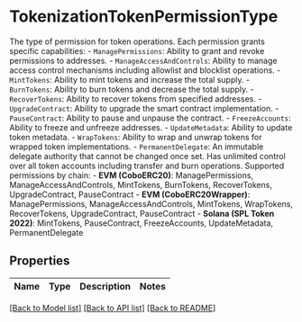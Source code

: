 # TokenizationTokenPermissionType

The type of permission for token operations. Each permission grants specific capabilities:  - `ManagePermissions`: Ability to grant and revoke permissions to addresses.  - `ManageAccessAndControls`: Ability to manage access control mechanisms including allowlist and blocklist operations.  - `MintTokens`: Ability to mint tokens and increase the total supply.  - `BurnTokens`: Ability to burn tokens and decrease the total supply.  - `RecoverTokens`: Ability to recover tokens from specified addresses.  - `UpgradeContract`: Ability to upgrade the smart contract implementation.  - `PauseContract`: Ability to pause and unpause the contract.  - `FreezeAccounts`: Ability to freeze and unfreeze addresses.  - `UpdateMetadata`: Ability to update token metadata.  - `WrapTokens`: Ability to wrap and unwrap tokens for wrapped token implementations.  - `PermanentDelegate`: An immutable delegate authority that cannot be changed once set. Has unlimited control over all token accounts including transfer and burn operations.  Supported permissions by chain: - **EVM (CoboERC20)**: ManagePermissions, ManageAccessAndControls, MintTokens, BurnTokens, RecoverTokens, UpgradeContract, PauseContract - **EVM (CoboERC20Wrapper)**: ManagePermissions, ManageAccessAndControls, MintTokens, WrapTokens, RecoverTokens, UpgradeContract, PauseContract - **Solana (SPL Token 2022)**: MintTokens, PauseContract, FreezeAccounts, UpdateMetadata, PermanentDelegate 

## Properties

Name | Type | Description | Notes
------------ | ------------- | ------------- | -------------

[[Back to Model list]](../README.md#documentation-for-models) [[Back to API list]](../README.md#documentation-for-api-endpoints) [[Back to README]](../README.md)


